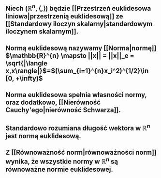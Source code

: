 ##  Niech  $(\mathbb{R}^n, \langle,\rangle)$ będzie [[Przestrzeń euklidesowa liniowa|przestrzenią euklidesową]] ze [[Standardowy iloczyn skalarny|standardowym iloczynem skalarnym]].
## **Normą euklidesową** nazywamy [[Norma|normę]] $\mathbb{R}^{n} \mapsto ||x|| = ||x||_e = \sqrt{|\langle x,x\rangle|}$=$(\sum_{i=1}^{n}x_i^2)^{1/2}\in [0, +\infty)$
## Norma euklidesowa spełnia własności normy, oraz dodatkowo, [[Nierówność Cauchy'ego|nierówność Schwarza]].
## Standardowo rozumiana **długość wektora** w $\mathbb{R}^n$ jest normą euklidesową.
## Z [[Równoważność norm|równoważności norm]] wynika, że wszystkie normy w $\mathbb{R}^n$ są równoważne normie euklidesowej.